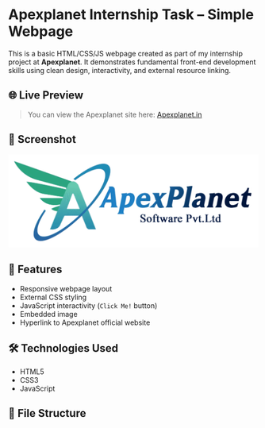 # Apexplanet Internship Task – Simple Webpage

This is a basic HTML/CSS/JS webpage created as part of my internship project at **Apexplanet**. It demonstrates fundamental front-end development skills using clean design, interactivity, and external resource linking.

## 🌐 Live Preview

> You can view the Apexplanet site here: [Apexplanet.in](https://apexplanet.in/)

## 📸 Screenshot

![Webpage Preview](aplex%20pic.webp)

## 🚀 Features

- Responsive webpage layout
- External CSS styling
- JavaScript interactivity (`Click Me!` button)
- Embedded image
- Hyperlink to Apexplanet official website

## 🛠️ Technologies Used

- HTML5
- CSS3
- JavaScript

## 📂 File Structure

